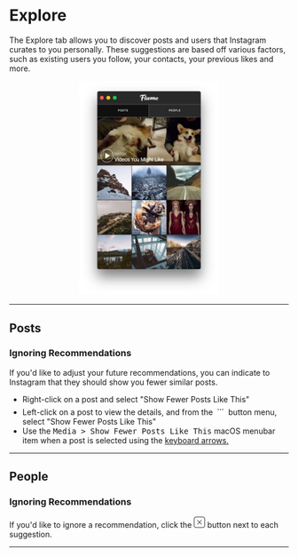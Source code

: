 # Explore

The Explore tab allows you to discover posts and users that Instagram curates to you personally. These suggestions are based off various factors, such as existing users you follow, your contacts, your previous likes and more.

<p style="text-align: center; margin-top: 1em;"><img src="/views/assets/explore.png" width="50%" height="50%" /></p>

<hr />

## Posts

### Ignoring Recommendations

If you'd like to adjust your future recommendations, you can indicate to Instagram that they should show you fewer similar posts. 

- Right-click on a post and select "Show Fewer Posts Like This"
- Left-click on a post to view the details, and from the <img src="/views/assets/actions-menu.png" width="20" height="20" /> button menu, select "Show Fewer Posts Like This"
- Use the <kbd>Media > Show Fewer Posts Like This</kbd> macOS menubar item when a post is selected using the [keyboard arrows.](/misc/keyboard-shortcuts.md)

<hr />

## People

### Ignoring Recommendations

If you'd like to ignore a recommendation, click the <img src="/views/assets/actions-dismiss.png" width="20" height="20" /> button next to each suggestion.

<hr />